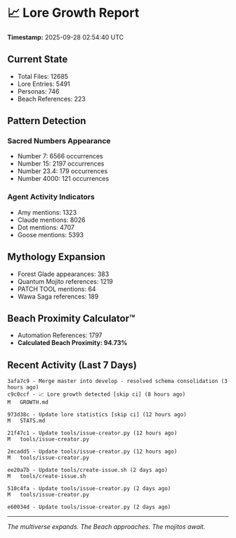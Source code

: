 # 📈 Lore Growth Report

**Timestamp:** 2025-09-28 02:54:40 UTC

## Current State

- Total Files: 12685
- Lore Entries: 5491
- Personas: 746
- Beach References: 223

## Pattern Detection

### Sacred Numbers Appearance
- Number 7: 6566 occurrences
- Number 15: 2197 occurrences
- Number 23.4: 179 occurrences
- Number 4000: 121 occurrences

### Agent Activity Indicators
- Amy mentions: 1323
- Claude mentions: 8026
- Dot mentions: 4707
- Goose mentions: 5393

## Mythology Expansion

- Forest Glade appearances: 383
- Quantum Mojito references: 1219
- PATCH TOOL mentions: 64
- Wawa Saga references: 189

## Beach Proximity Calculator™

- Automation References: 1797
- **Calculated Beach Proximity: 94.73%**

## Recent Activity (Last 7 Days)

```
3afa7c9 - Merge master into develop - resolved schema consolidation (3 hours ago)
c9c0ccf - 📈 Lore growth detected [skip ci] (8 hours ago)
M	GROWTH.md

973d38c - Update lore statistics [skip ci] (12 hours ago)
M	STATS.md

21f47c1 - Update tools/issue-creator.py (12 hours ago)
M	tools/issue-creator.py

2ecadd5 - Update tools/issue-creator.py (12 hours ago)
M	tools/issue-creator.py

ee20a7b - Update tools/create-issue.sh (2 days ago)
M	tools/create-issue.sh

510c4fa - Update tools/issue-creator.py (2 days ago)
M	tools/issue-creator.py

e60034d - Update tools/issue-creator.py (2 days ago)
```

---

*The multiverse expands. The Beach approaches. The mojitos await.*
